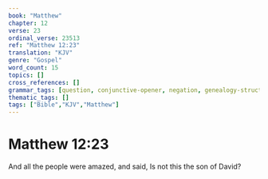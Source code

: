 ```yaml
---
book: "Matthew"
chapter: 12
verse: 23
ordinal_verse: 23513
ref: "Matthew 12:23"
translation: "KJV"
genre: "Gospel"
word_count: 15
topics: []
cross_references: []
grammar_tags: [question, conjunctive-opener, negation, genealogy-structure]
thematic_tags: []
tags: ["Bible","KJV","Matthew"]
---
```


# Matthew 12:23

And all the people were amazed, and said, Is not this the son of David?
